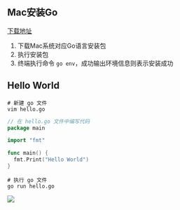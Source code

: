## Mac安装Go

[下载地址](https://golang.org/dl/)

1. 下载Mac系统对应Go语言安装包
2. 执行安装包
3. 终端执行命令 `go env`，成功输出环境信息则表示安装成功

## Hello World

```shell
# 新建 go 文件
vim hello.go
```

```go
// 在 hello.go 文件中编写代码
package main

import "fmt"

func main() {
  fmt.Print("Hello World")
}
```

```shell
# 执行 go 文件
go run hello.go
```

![](https://agefades-note.oss-cn-beijing.aliyuncs.com/1620618318896.png)

